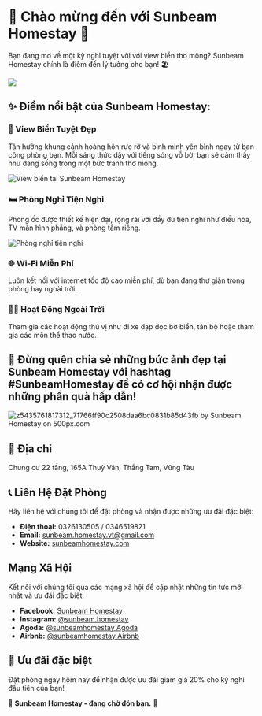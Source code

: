 # 🌊 Chào mừng đến với Sunbeam Homestay 🌊

Bạn đang mơ về một kỳ nghỉ tuyệt vời với view biển thơ mộng? Sunbeam Homestay chính là điểm đến lý tưởng cho bạn! 🏖️

![](https://scontent.fsgn5-14.fna.fbcdn.net/v/t39.30808-6/442495684_122110418840315348_6319460233493683558_n.jpg?_nc_cat=101&ccb=1-7&_nc_sid=5f2048&_nc_ohc=34RWTT0joDQQ7kNvgEyGS1p&_nc_ht=scontent.fsgn5-14.fna&oh=00_AYAZk2BaSev0mUvra_9BrZRVmKmg4PrMN2OIw3RdwYElNw&oe=66578431)

## ✨ Điểm nổi bật của Sunbeam Homestay:

### 🌅 View Biển Tuyệt Đẹp

Tận hưởng khung cảnh hoàng hôn rực rỡ và bình minh yên bình ngay từ ban công phòng bạn. Mỗi sáng thức dậy với tiếng sóng vỗ bờ, bạn sẽ cảm thấy như đang sống trong một bức tranh thơ mộng.

![View biển tại Sunbeam Homestay](https://scontent.fsgn5-9.fna.fbcdn.net/v/t39.30808-6/442501809_122108265722315348_8283391155925981555_n.jpg?_nc_cat=105&ccb=1-7&_nc_sid=5f2048&_nc_ohc=DGbBzpIrHGIQ7kNvgFgIfmP&_nc_ht=scontent.fsgn5-9.fna&oh=00_AYCWXThh-Jie5yUsB397XddDPo9FC1rzNLreVvHErNVZJQ&oe=66569253)

### 🛏 Phòng Nghỉ Tiện Nghi

Phòng ốc được thiết kế hiện đại, rộng rãi với đầy đủ tiện nghi như điều hòa, TV màn hình phẳng, và phòng tắm riêng.

![Phòng nghỉ tiện nghi](https://scontent.fsgn5-8.fna.fbcdn.net/v/t39.30808-6/442475707_122107018454315348_45376187794268888_n.jpg?stp=cp6_dst-jpg&_nc_cat=109&ccb=1-7&_nc_sid=5f2048&_nc_ohc=DkeoOvUPjrEQ7kNvgFCH_OY&_nc_ht=scontent.fsgn5-8.fna&oh=00_AYADFtFvP9C-EMYq4lm4g0t4EF2sDxFHF6X1smWH0UXw_Q&oe=66568988)

### 🌐 Wi-Fi Miễn Phí

Luôn kết nối với internet tốc độ cao miễn phí, dù bạn đang thư giãn trong phòng hay ngoài trời.

### 🚴‍♂️ Hoạt Động Ngoài Trời

Tham gia các hoạt động thú vị như đi xe đạp dọc bờ biển, tản bộ hoặc tham gia các môn thể thao nước.

## 📸 Đừng quên chia sẻ những bức ảnh đẹp tại Sunbeam Homestay với hashtag #SunbeamHomestay để có cơ hội nhận được những phần quà hấp dẫn!

 <img src='https://drscdn.500px.org/photo/1093681073/q%3D90_m%3D2048/v2?sig=4e792a6c05728efc8b55ade970ebe8fb13b86b690cb1c3b04e50d68ca289ffd2' alt='z5435761817312_71766ff90c2508daa6bc0831b85d43fb by Sunbeam Homestay on 500px.com' />

## 📍 Địa chỉ

Chung cư 22 tầng, 165A Thuỳ Vân, Thắng Tam, Vũng Tàu

## 📞 Liên Hệ Đặt Phòng

Hãy liên hệ với chúng tôi để đặt phòng và nhận được những ưu đãi đặc biệt:

- **Điện thoại:** 0326130505 / 0346519821
- **Email:** sunbeam.homestay.vt@gmail.com
- **Website:** [sunbeamhomestay.com](http://sunbeamhomestay.com)

## Mạng Xã Hội

Kết nối với chúng tôi qua các mạng xã hội để cập nhật những tin tức mới nhất và ưu đãi đặc biệt:

- **Facebook:** [Sunbeam Homestay](http://www.facebook.com/sunbeamhomestay)
- **Instagram:** [@sunbeam.homestay](https://www.instagram.com/sunbeam.homestay)
- **Agoda:** [@sunbeamhomestay Agoda](https://www.agoda.com/vi-vn/seaview-50m-from-beach-2-bedrooms-bluesea/hotel/vung-tau-vn.html?ds=kJ0zn2gFOIAcm%2FzB)
- **Airbnb:** [@sunbeamhomestay Airbnb](https://airbnb.com/h/sunbeam-homestay)

## 🎉 Ưu đãi đặc biệt

Đặt phòng ngay hôm nay để nhận được ưu đãi giảm giá 20% cho kỳ nghỉ đầu tiên của bạn!

🌊 **Sunbeam Homestay - đang chờ đón bạn.** 🌊
